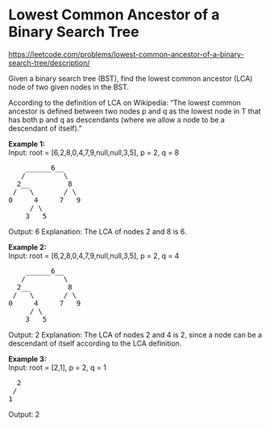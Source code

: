 # Lowest Common Ancestor of a Binary Search Tree
https://leetcode.com/problems/lowest-common-ancestor-of-a-binary-search-tree/description/

Given a binary search tree (BST), find the lowest common ancestor (LCA) node of two given nodes in the BST.

According to the definition of LCA on Wikipedia: “The lowest common ancestor is defined between two nodes p and q as the lowest node in T that has both p and q as descendants (where we allow a node to be a descendant of itself).”

<b>Example 1:</b>\
Input: root = [6,2,8,0,4,7,9,null,null,3,5], p = 2, q = 8
<pre>
    ______6__
   /         \
  2__         8
 /   \       / \
0     4     7   9
     / \
    3   5
</pre>
Output: 6
Explanation: The LCA of nodes 2 and 8 is 6.

<b>Example 2:</b>\
Input: root = [6,2,8,0,4,7,9,null,null,3,5], p = 2, q = 4
<pre>
    ______6__
   /         \
  2__         8
 /   \       / \
0     4     7   9
     / \
    3   5
</pre>
Output: 2
Explanation: The LCA of nodes 2 and 4 is 2, since a node can be a descendant of itself according to the LCA definition.

<b>Example 3:</b>\
Input: root = [2,1], p = 2, q = 1
<pre>
  2
 /
1
</pre>
Output: 2